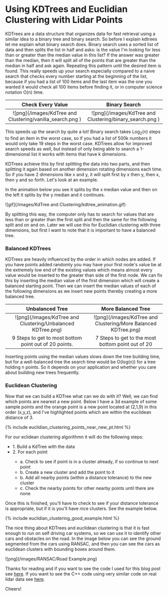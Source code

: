# Using KDTrees and Euclidian Clustering with Lidar Points

KDTrees are a data structure that organizes data for fast retrieval using a similar idea to a binary tree and binary search. So before I explain kdtrees let me explain what binary search does. Binary search uses a sorted list of data and then splits the list in half and asks: is the value I'm looking for less than or greater than the median value in this list? If the answer was greater than the median, then it will split all of the points that are greater than the median in half and ask again. Repeating this pattern until the desired item is found. This really speeds up your search especially compared to a naive search that checks every number starting at the beginning of the list, because if you had a list of 100 items and the last item was the one you wanted it would check all 100 items before finding it, or in computer science notation O(n) time. 

Check Every Value            |  Binary Search
:-------------------------:|:-------------------------:
![png](/images/KdTree and Clustering/vanilla_search.png ) |  ![png](/images/KdTree and Clustering/binary_search.png ) 

This speeds up the search by quite a lot! Binary search takes Log<sub>2</sub>(n) steps to find an item in the worst case, so if you had a list of 500k numbers it would only take 19 steps in the worst case. KDTrees allow for improved search speeds as well, but instead of only being able to search a 1-dimensional list it works with items that have k dimensions.

KDTrees achieve this by first splitting the data into two parts, and then splitting it again based on another dimension rotating dimensions each time. So if you have 2 dimensions like x and y, it will split first by x then y, then x, then y and so forth. Let's look at an example.

In the animation below you see it splits by the x median value and then on the left it splits by the y median and it continues.

![gif](/images/KdTree and Clustering/kdtree_animation.gif)

By splitting this way, the computer only has to search for values that are less than or greater than the first split and then the same for the following split and on and on. Later we will use this for Euclidian clustering with three dimensions, but first I want to note that it is important to have a balanced tree.

### Balanced KDTrees

KDTrees are heavily influenced by the order in which nodes are added. If you have points added randomly you may have your first node's value be at the extremely low end of the existing values which means almost every value would be inserted to the greater than side of the first node. We can fix this by inserting the median value of the first dimension which will create a balanced starting point. Then we can insert the median values of each of the following dimensions as we insert new points thereby creating a more balanced tree.

Unbalanced Tree             |  More Balanced Tree
:-------------------------:|:-------------------------:
![png](/images/KdTree and Clustering/Unbalanced KDTree.png) |  ![png](/images/KdTree and Clustering/More Balanced KDTree.png)
9 Steps to get to most bottom point out of 20 points. | 7 Steps to get to the most bottom point out of 20

Inserting points using the median values slows down the tree building time, but for a well-balanced tree the search time would be O(log(n)) for a tree holding n points. So it depends on your application and whether you care about building new trees frequently.


### Euclidean Clustering

Now that we can build a KDTree what can we do with it? Well, we can find which points are nearest a new point. Below I have a 3d example of some sample points and the orange point is a new point located at (2,1,9) in this order (x,y,z), and I've highlighted points which are within the euclidean distance of 3.

{% include euclidian_clustering_points_near_new_pt.html %}

For our eclidean clustering algorithmn it will do the following steps:

<ul>
<li>1. Build a KdTree with the data</li>
<li>2. For each point</li>
    <ul><li>a. Check to see if point is in a cluster already, if so continue to next point</li>
    <li>b. Create a new cluster and add the point to it</li>
    <li>b. Add all nearby points (within a distance tolerance) to the new cluster</li>
    <li>c. Check the nearby points for other nearby points until there are none</li></ul>
</ul>
Once this is finished, you'll have to check to see if your distance tolerance is appropriate, but if it is you'll have nice clusters. See the example below.

{% include euclidian_clustering_good_example.html %}

The nice thing about KDTrees and euclidean clustering is that it is fast enough to run on self driving car systems, so we can use it to identify other cars and obstacles on the road. In the image below you can see the ground segmented from the cars using RANSAC, and then you can see the cars as euclidean clusters with bounding boxes around them.

![png](/images/RANSAC/Road Example.png)

Thanks for reading and if you want to see the code I used for this blog post see <a href="https://github.com/cdurrans/cdurrans.github.io/tree/master/post_code/kd_tree_and_clustering">here</a>. If you want to see the C++ code using very similar code on real lidar data see <a href="https://github.com/cdurrans/SFND_Lidar_Obstacle_Detection">here</a>.

Cheers!
